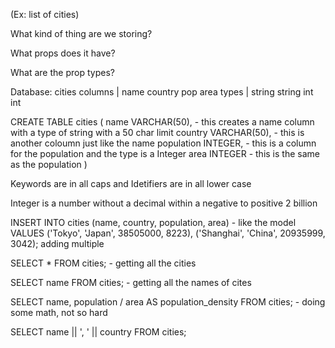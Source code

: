 (Ex: list of cities)

What kind of thing are we storing?

What props does it have?

What are the prop types?

Database:
    cities
        columns | name country pop area
        types | string string int int

CREATE TABLE cities (
    name VARCHAR(50), - this creates a name column with a type of string with a 50 char limit
    country VARCHAR(50), - this is another coloumn just like the name
    population INTEGER, - this is a column for the population and the type is a Integer
    area INTEGER - this is the same as the population
)

Keywords are in all caps and Idetifiers are in all lower case

Integer is a number without a decimal within a negative to positive 2 billion

INSERT INTO cities (name, country, population, area) - like the model
VALUES
('Tokyo', 'Japan', 38505000, 8223),
('Shanghai', 'China', 20935999, 3042); adding multiple

SELECT * FROM cities; - getting all the cities

SELECT name FROM cities; - getting all the names of cites

SELECT name, population / area AS population_density
FROM cities; - doing some math, not so hard

SELECT name || ', ' || country FROM cities;